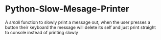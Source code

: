# Python-Slow-Mesage-Printer
A *small* function to slowly print a message out, when the user presses a button their keyboard the message will delete its self and just print straight to console instead of printing slowly
